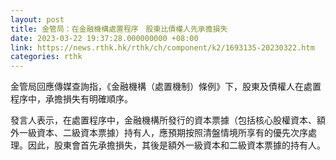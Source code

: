 ```yaml
---
layout: post
title: 金管局：在金融機構處置程序　股東比債權人先承擔損失
date: 2023-03-22 19:37:28.000000000 +08:00
link: https://news.rthk.hk/rthk/ch/component/k2/1693135-20230322.htm
categories: rthk
---
```


金管局回應傳媒查詢指，《金融機構（處置機制）條例》下，股東及債權人在處置程序中，承擔損失有明確順序。

發言人表示，在處置程序中，金融機構所發行的資本票據（包括核心股權資本、額外一級資本、二級資本票據）持有人，應預期按照清盤情境所享有的優先次序處理。因此，股東會首先承擔損失，其後是額外一級資本和二級資本票據的持有人。
